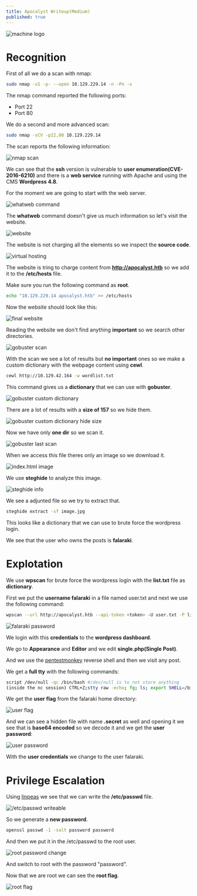 ```yaml
---
title: Apocalyst Writeup(Medium)
published: true
---
```


![machine logo](/assets/apocalyst/logo.png)

# [](#header-2)Recognition

First of all we do a scan with nmap:

```bash
sudo nmap -sS -p- --open 10.129.229.14 -n -Pn -v
```

The nmap command reported the following ports:
*   Port 22
*   Port 80

We do a second and more advanced scan:

```bash
sudo nmap -sCV -p22,80 10.129.229.14
```

The scan reports the following information:

![nmap scan](/assets/apocalyst/nmapScan.png)

We can see that the **ssh** version is vulnerable to **user enumeration(CVE-2016-6210)** and there is a **web service** running with Apache and using the CMS **Wordpress 4.8**.

For the moment we are going to start with the web server.

![whatweb command](/assets/apocalyst/whatweb.png)

The **whatweb** command doesn't give us much information so let's visit the website.

![website](/assets/apocalyst/website.png)

The website is not charging all the elements so we inspect the **source code**.

![virtual hosting](/assets/apocalyst/notCharging.png)

The website is tring to charge content from **http://apocalyst.htb** so we add it to the **/etc/hosts** file.

Make sure you run the following command as **root**.
```bash
echo "10.129.229.14 apocalyst.htb" >> /etc/hosts
```
Now the website should look like this:

![final website](/assets/apocalyst/charging.png)

Reading the website we don't find anything **important** so we search other directories.

![gobuster scan](/assets/apocalyst/gobuster.png)

With the scan we see a lot of results but **no important** ones so we make a custom dictionary with the webpage content using **cewl**.

```bash
cewl http://10.129.42.164 -w wordlist.txt
```

This command gives us a **dictionary** that we can use with **gobuster**.

![gobuster custom dictionary](/assets/apocalyst/gobusterCustomDic.png)

There are a lot of results with a **size of 157** so we hide them.

![gobuster custom dictionary hide size](/assets/apocalyst/gobusterLength157.png)

Now we have only **one dir** so we scan it.

![gobuster last scan](/assets/apocalyst/lastGobusterScan.png)

When we access this file theres only an image so we download it.

![index.html image](/assets/apocalyst/indexImage.png)

We use **steghide** to analyze this image.

![steghide info](/assets/apocalyst/steghideInfo.png)

We see a adjunted file so we try to extract that.

```bash
steghide extract -sf image.jpg
```

This looks like a dictionary that we can use to brute force the wordpress login.

We see that the user who owns the posts is **falaraki**.

# [](#header-2)Explotation

We use **wpscan** for brute force the wordpress login with the **list.txt** file as **dictionary**.

First we put the **username falaraki** in a file named user.txt and next we use the following command:

```bash
wpscan --url http://apocalyst.htb --api-token <token> -U user.txt -P list.txt
```

![falaraki password](/assets/apocalyst/password.png)

We login with this **credentials** to the **wordpress dashboard**.

We go to **Appearance** and **Editor** and we edit **single.php(Single Post)**.

And we use the [pentestmonkey](https://github.com/pentestmonkey/php-reverse-shell/blob/master/php-reverse-shell.php) reverse shell and then we visit any post.

We get a **full tty** with the following commands:

```bash
script /dev/null -qc /bin/bash #/dev/null is to not store anything
(inside the nc session) CTRL+Z;stty raw -echo; fg; ls; export SHELL=/bin/bash; export TERM=screen; stty rows 38 columns 116; reset;
```
We get the **user flag** from the falaraki home directory:

![user flag](/assets/apocalyst/userflag.png)

And we can see a hidden file with name **.secret** as well and opening it we see that is **base64 encoded** so we decode it and we get the **user password**:

![user password](/assets/apocalyst/userPassword.png)

With the **user credentials** we change to the user falaraki.

# [](#header-2)Privilege Escalation

Using [linpeas](https://github.com/peass-ng/PEASS-ng) we see that we can write the **/etc/passwd** file.

![/etc/passwd writeable](/assets/apocalyst/etcPasswd.png)

So we generate a **new password**.

```bash
openssl passwd -1 -salt password password
```
And then we put it in the /etc/passwd to the root user.

![root password change](/assets/apocalyst/rootPass.png)

And switch to root with the password "password".

Now that we are root we can see the **root flag**.

![root flag](/assets/apocalyst/rootFlag.png)
